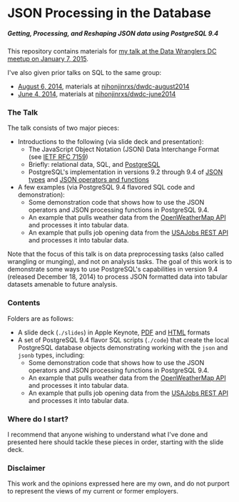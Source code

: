 # JSON Processing in the Database
##### Getting, Processing, and Reshaping JSON data using PostgreSQL 9.4

This repository contains materials for [my talk at the Data Wranglers DC meetup on January 7, 2015](http://www.meetup.com/Data-Wranglers-DC/events/219112410/).

I've also given prior talks on SQL to the same group:
* [August 6, 2014](http://www.meetup.com/Data-Wranglers-DC/events/177269432/), materials at [nihonjinrxs/dwdc-august2014](http://www.github.com/nihonjinrxs/dwdc-august2014)
* [June 4, 2014](http://www.meetup.com/Data-Wranglers-DC/events/171768162/), materials at [nihonjinrxs/dwdc-june2014](http://www.github.com/nihonjinrxs/dwdc-june2014)

### The Talk
The talk consists of two major pieces:
- Introductions to the following (via slide deck and presentation):
  - The JavaScript Object Notation (JSON) Data Interchange Format (see [IETF RFC 7159](http://rfc7159.net/rfc7159))
  - Briefly: relational data, SQL, and [PostgreSQL](http://www.postgresql.org)
  - PostgreSQL's implementation in versions 9.2 through 9.4 of [JSON types](http://www.postgresql.org/docs/9.4/interactive/datatype-json.html) and [JSON operators and functions](http://www.postgresql.org/docs/9.4/interactive/functions-json.html)
- A few examples (via PostgreSQL 9.4 flavored SQL code and demonstration):
  - Some demonstration code that shows how to use the JSON operators and JSON processing functions in PostgreSQL 9.4.
  - An example that pulls weather data from the [OpenWeatherMap API](http://openweathermap.org/api) and processes it into tabular data.
  - An example that pulls job opening data from the [USAJobs REST API](https://data.usajobs.gov/Rest) and processes it into tabular data.

Note that the focus of this talk is on data preprocessing tasks (also called wrangling or munging), and not on analysis tasks.  The goal of this work is to demonstrate some ways to use PostgreSQL's capabilities in version 9.4 (released December 18, 2014) to process JSON formatted data into tabular datasets amenable to future analysis.

### Contents
Folders are as follows:
- A slide deck (`./slides`) in Apple Keynote, [PDF](http://nihonjinrxs.github.io/dwdc-january2015/DWDC-January2015-RyanHarvey.pdf) and [HTML](http://nihonjinrxs.github.io/dwdc-january2015) formats
- A set of PostgreSQL 9.4 flavor SQL scripts (`./code`) that create the local PostgreSQL database objects demonstrating working with the `json` and `jsonb` types, including:
  - Some demonstration code that shows how to use the JSON operators and JSON processing functions in PostgreSQL 9.4.
  - An example that pulls weather data from the [OpenWeatherMap API](http://openweathermap.org/api) and processes it into tabular data.
  - An example that pulls job opening data from the [USAJobs REST API](https://data.usajobs.gov/Rest) and processes it into tabular data.

### Where do I start?
I recommend that anyone wishing to understand what I've done and presented here should tackle these pieces in order, starting with the slide deck.

### Disclaimer
This work and the opinions expressed here are my own, and do not purport to represent the views of my current or former employers.
